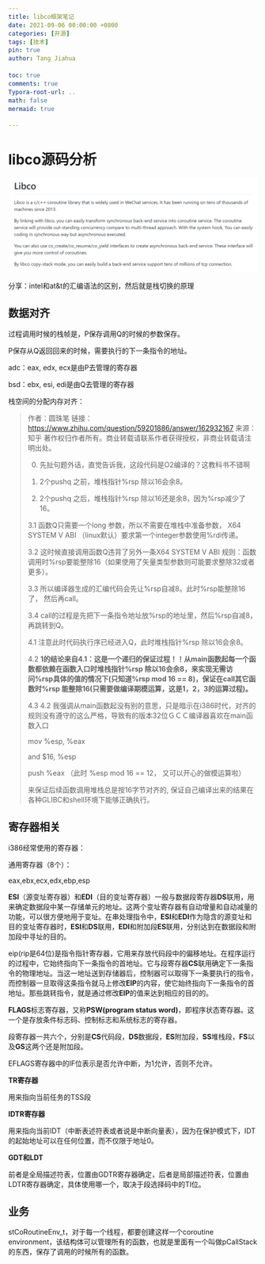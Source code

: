 ```yaml
---
title: libco框架笔记
date: 2021-09-06 00:00:00 +0800
categories: [开源]
tags: [技术]
pin: true
author: Tang Jiahua

toc: true
comments: true
Typora-root-url: ..
math: false
mermaid: true

---
```


# libco源码分析

![image-20210906224108890](../assets/blog_res/2021-09-06-libco.assets/image-20210906224108890.png)

分享：intel和at&t的汇编语法的区别，然后就是栈切换的原理

## 数据对齐

过程调用时候的栈帧是，P保存调用Q的时候的参数保存。

P保存从Q返回回来的时候，需要执行的下一条指令的地址。

adc：eax, edx, ecx是由P去管理的寄存器

bsd：ebx, esi, edi是由Q去管理的寄存器

栈空间的分配内存对齐：

> 作者：圆珠笔
> 链接：https://www.zhihu.com/question/59201886/answer/162932167
> 来源：知乎
> 著作权归作者所有。商业转载请联系作者获得授权，非商业转载请注明出处。
>
> 0. 先扯句题外话，直觉告诉我，这段代码是O2编译的？这教科书不错啊
>
> 1. 2个pushq 之前，堆栈指针%rsp 除以16会余8。
>
> 2. 2个pushq 之后，堆栈指针%rsp 除以16还是余8，因为%rsp减少了16。
>
> 3.1 函数Q只需要一个long 参数，所以不需要在堆栈中准备参数， X64 SYSTEM V ABI （linux默认）要求第一个integer参数使用%rdi传递。
>
> 3.2 这时候直接调用函数Q违背了另外一条X64 SYSTEM V ABI 规则：函数调用时%rsp要能整除16（如果使用了矢量类型参数则可能要求整除32或者更多）。
>
> 3.3 所以编译器生成的汇编代码会先让%rsp自减8。此时%rsp能整除16了， 然后再call。
>
> 3.4 call的过程是先把下一条指令地址放%rsp的地址里，然后%rsp自减8，再跳转到Q。
>
> 4.1 注意此时代码执行序已经进入Q，此时堆栈指针%rsp 除以16会余8。
>
> 4.2   **1的结论来自4.1：这是一个递归的保证过程！！从main函数起每一个函数都依赖在函数入口时堆栈指针%rsp 除以16会余8，来实现无需访问%rsp具体的值的情况下(只知道%rsp mod 16 == 8)，保证在call其它函数时%rsp 能整除16(只需要做编译期模运算，这是1，2，3的运算过程)。**
>
> 4.3    4.2 我强调从main函数起没有别的意思，只是暗示在i386时代，对齐的规则没有遵守的这么严格，导致有的版本32位ＧＣＣ编译器喜欢在main函数入口  
>
> mov %esp,  %eax 
>
> and $16, %esp 
>
> push %eax   （此时 %esp mod 16 == 12， 又可以开心的做模运算啦）
>
> 来保证后续函数调用堆栈总是按16字节对齐的, 保证自己编译出来的结果在各种GLIBC和shell环境下能够正确执行。

## 寄存器相关

i386经常使用的寄存器：

通用寄存器（8个）：

eax,ebx,ecx,edx,ebp,esp

**ESI**（源变址寄存器）和**EDI**（目的变址寄存器）一般与数据段寄存器**DS**联用，用来确定数据段中某一存储单元的地址。这两个变址寄存器有自动增量和自动减量的功能，可以很方便地用于变址。在串处理指令中，**ESI**和**EDI**作为隐含的源变址和目的变址寄存器时，**ESI**和**DS**联用，**EDI**和附加段**ES**联用，分别达到在数据段和附加段中寻址的目的。

eip(rip是64位)是指令指针寄存器，它用来存放代码段中的偏移地址。在程序运行的过程中，它始终指向下一条指令的首地址。它与段寄存器**CS**联用确定下一条指令的物理地址。当这一地址送到存储器后，控制器可以取得下一条要执行的指令，而控制器一旦取得这条指令就马上修改**EIP**的内容，使它始终指向下一条指令的首地址。那些跳转指令，就是通过修改**EIP**的值来达到相应的目的的。

**FLAGS**标志寄存器，又称**PSW(program status word)**，即程序状态寄存器。这一个是存放条件标志码、控制标志和系统标志的寄存器。

段寄存器一共六个，分别是**CS**代码段，**DS**数据段，**ES**附加段，**SS**堆栈段，**FS**以及**GS**这两个还是附加段。

EFLAGS寄存器中的IF位表示是否允许中断，为1允许，否则不允许。

**TR寄存器**

用来指向当前任务的TSS段

**IDTR寄存器**

用来指向当前IDT（中断表述符表或者说是中断向量表），因为在保护模式下，IDT的起始地址可以在任何位置，而不仅限于地址0。

**GDT和LDT**

前者是全局描述符表，位置由GDTR寄存器确定，后者是局部描述符表，位置由LDTR寄存器确定，具体使用哪一个，取决于段选择码中的TI位。

## 业务

stCoRoutineEnv_t，对于每一个线程，都要创建这样一个coroutine environment，该结构体可以管理所有的函数，也就是里面有一个叫做pCallStack的东西，保存了调用的时候所有的函数。


